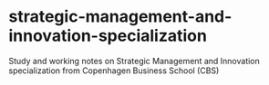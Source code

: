 # strategic-management-and-innovation-specialization
Study and working notes on Strategic Management and Innovation specialization from Copenhagen Business School (CBS)
